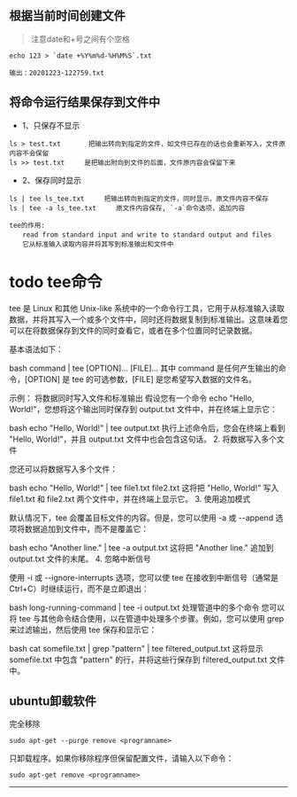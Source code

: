 ## 根据当前时间创建文件

> 注意date和+号之间有个空格

```
echo 123 > `date +%Y%m%d-%H%M%S`.txt

输出：20201223-122759.txt
```



## 将命令运行结果保存到文件中

- 1、只保存不显示

```
ls > test.txt       把输出转向到指定的文件，如文件已存在的话也会重新写入，文件原内容不会保留
ls >> test.txt     是把输出附向到文件的后面，文件原内容会保留下来
```

- 2、保存同时显示

```
ls | tee ls_tee.txt     把输出转向到指定的文件，同时显示，原文件内容不保存
ls | tee -a ls_tee.txt     原文件内容保存, `-a`命令选项，追加内容

tee的作用:
　　read from standard input and write to standard output and files
　　它从标准输入读取内容并将其写到标准输出和文件中
```


# todo  tee命令


tee 是 Linux 和其他 Unix-like 系统中的一个命令行工具，它用于从标准输入读取数据，并将其写入一个或多个文件中，同时还将数据复制到标准输出。这意味着您可以在将数据保存到文件的同时查看它，或者在多个位置同时记录数据。

基本语法如下：

bash
command | tee [OPTION]... [FILE]...
其中 command 是任何产生输出的命令，[OPTION] 是 tee 的可选参数，[FILE] 是您希望写入数据的文件名。

示例：
将数据同时写入文件和标准输出
假设您有一个命令 echo "Hello, World!"，您想将这个输出同时保存到 output.txt 文件中，并在终端上显示它：

bash
echo "Hello, World!" | tee output.txt
执行上述命令后，您会在终端上看到 "Hello, World!"，并且 output.txt 文件中也会包含这句话。
2. 将数据写入多个文件

您还可以将数据写入多个文件：

bash
echo "Hello, World!" | tee file1.txt file2.txt
这将把 "Hello, World!" 写入 file1.txt 和 file2.txt 两个文件中，并在终端上显示它。
3. 使用追加模式

默认情况下，tee 会覆盖目标文件的内容。但是，您可以使用 -a 或 --append 选项将数据追加到文件中，而不是覆盖它：

bash
echo "Another line." | tee -a output.txt
这将把 "Another line." 追加到 output.txt 文件的末尾。
4. 忽略中断信号

使用 -i 或 --ignore-interrupts 选项，您可以使 tee 在接收到中断信号（通常是 Ctrl+C）时继续运行，而不是立即退出：

bash
long-running-command | tee -i output.txt
处理管道中的多个命令
您可以将 tee 与其他命令结合使用，以在管道中处理多个步骤。例如，您可以使用 grep 来过滤输出，然后使用 tee 保存和显示它：

bash
cat somefile.txt | grep "pattern" | tee filtered_output.txt
这将显示 somefile.txt 中包含 "pattern" 的行，并将这些行保存到 filtered_output.txt 文件中。



## ubuntu卸载软件

完全移除
```
sudo apt-get --purge remove <programname>
```
只卸载程序。如果你移除程序但保留配置文件，请输入以下命令：
```
sudo apt-get remove <programname>
```

---